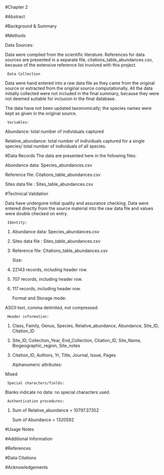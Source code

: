 #Chapter 2

#Abstract
<!--  Number of taxa, number of communities -->

#Background & Summary
<!-- Background and summary for collecting the data.  Publicly available community datasets suitable for macroecological research mostly birds, trees, mammals, North American focus.  Other taxa also good, compilation with abundances for greater comparisonability across taxa -->

#Methods
<!-- How data were collected, verified, metadata-->
Data Sources:

Data were compiled from the scientific literature.  References for data sources are presented in a separate file, citations_table_abundances.csv, because of the extensive reference list involved with this project. 

 

     Data Collection

Data were hand entered into a raw data file as they came from the original source or extracted from the original source computationally.  All the data initially collected were not included in the final summary, because they were not deemed suitable for inclusion in the final database.

The data have not been updated taxonomically; the species names were kept as given in the original source.  

 

     Variables:

Abundance: total number of individuals captured

Relative_abundance: total number of individuals captured for a single species/ total number of individuals of all species.

#Data Records
The data are presented here in the following files: 
 
Abundance data: Species_abundances.csv

Reference file: Citations_table_abundances.csv

Sites data file : Sites_table_abundances.csv
    

#Technical Validation
<!--Validation and figures (breakdown of data by taxa, etc.)-->
Data have undergone initial quality and assurance checking.  Data were entered directly from the source material into the raw data file and values were double checked on entry.  
  

     Identity:

 

1. Abundance data: Species_abundances.csv

2. Sites data file : Sites_table_abundances.csv

3. Reference file: Citations_table_abundances.csv

 

     Size:

1. 22143 records, including header row.

2. 707 records, including header row.

3. 117 records, including header row.

     

     Format and Storage mode:

ASCII text, comma delimited, not compressed.


     Header information:

1. Class, Family, Genus, Species, Relative_abundance, Abundance, Site_ID, Citation_ID 

2. Site_ID, Collection_Year, End_Collection, Citation_ID, Site_Name, Biogeographic_region, Site_notes


3. Citation_ID, Authors, Yr, Title, Journal, Issue, Pages

 

     Alphanumeric attributes:

Mixed

 

     Special characters/fields:

Blanks indicate no data: no special characters used.

 

     Authentication procedures:

1. Sum of Relative_abundance = 10797.37352
	
   Sum of Abundance = 1320592

#Usage Notes
<!-- Best practices for using the data, EcoData Retriever compatible.  -->

#Additional Information

#References

#Data Citations

#Acknowledgements